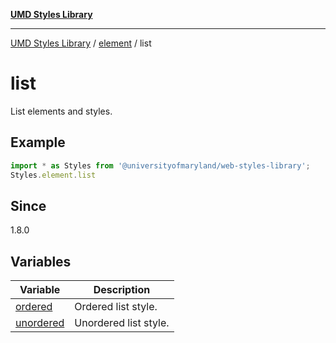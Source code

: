 [**UMD Styles Library**](../../../README.md)

***

[UMD Styles Library](../../../README.md) / [element](../../README.md) / list

# list

List elements and styles.

## Example

```typescript
import * as Styles from '@universityofmaryland/web-styles-library';
Styles.element.list
```

## Since

1.8.0

## Variables

| Variable | Description |
| ------ | ------ |
| [ordered](variables/ordered.md) | Ordered list style. |
| [unordered](variables/unordered.md) | Unordered list style. |
